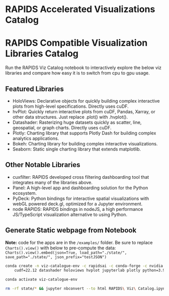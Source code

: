 # RAPIDS Accelerated Visualizations Catalog
# RAPIDS Compatible Visualization Libraries Catalog
Run the RAPIDS Viz Catalog notebook to interactively explore the below viz libraries and compare how easy it is to switch from cpu to gpu usage.

## Featured Libraries
- HoloViews: Declarative objects for quickly building complex interactive plots from high-level specifications. Directly uses cuDF.
- hvPlot: Quickly return interactive plots from cuDF, Pandas, Xarray, or other data structures. Just replace .plot() with .hvplot().
- Datashader: Rasterizing huge datasets quickly as scatter, line, geospatial, or graph charts. Directly uses cuDF.
- Plotly: Charting library that supports Plotly Dash for building complex analytics applications.
- Bokeh: Charting library for building complex interactive visualizations.
- Seaborn: Static single charting library that extends matplotlib.

## Other Notable Libraries
- cuxfilter: RAPIDS developed cross filtering dashboarding tool that integrates many of the libraries above.
- Panel: A high-level app and dashboarding solution for the Python ecosystem.
- PyDeck: Python bindings for interactive spatial visualizations with webGL powered deck.gl, optimized for a Jupyter environment.
- node RAPIDS: RAPIDS bindings in nodeJS, a high performance JS/TypeScript visualization alternative to using Python.

## Generate Static webpage from Notebook
**Note:** code for the apps are in the `/examples/` folder.
Be sure to replace `Charts().view()` with below to pre-compute the data:
`Charts().view().embed(json=True, load_path="./state/", save_path="./state/", json_prefix="testJSON")`

```bash
conda create -n viz-catalogue-env -c rapidsai -c conda-forge -c nvidia \
    cudf=22.12 datashader holoviews hvplot jupyterlab plotly python=3.9 seaborn

conda activate viz-catalogue-env

rm -rf state/* && jupyter nbconvert --to html RAPIDS\ Viz\ Catalog.ipynb --execute --output index.html
```
